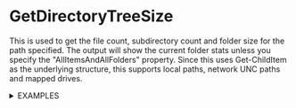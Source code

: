 # GetDirectoryTreeSize
This is used to get the file count, subdirectory count and folder size for the path specified. The output will show the current folder stats unless you specify the "AllItemsAndAllFolders" property. Since this uses Get-ChildItem as the underlying structure, this supports local paths, network UNC paths and mapped drives.

<details>
 <summary>
EXAMPLES
</summary>
        Get-DirectoryTreeSize -Path C:\Temp\ -Attrib a,h,d -AllItemsAndAllFolders

|TotalFolderSize | TotalFileCount | Path     |   TotalDirectoryCount |
| :------------- | :------------- | :------- | :-------------------- |
|`258,68Mb`        | `30`             | `C:\Temp\` | `15`                    |

-----------------
 Get-DirectoryTreeSize -Path C:\Temp\ -Attrib a,h,s | select path,directorycount,filecount,foldersize
    
|Path   |  DirectoryCount | FileCount |FolderSize|
| :------------- | :------------- | :------- | :-------------------- |
|C:\Temp\        |      1        |30 |258,68Mb |

-----------------
Get-DirectoryTreeSize -Path C:\Temp\ -Attrib a,h,d -Recurse | select path,directorycount,filecount,foldersize
    
 |       Path     | DirectoryCount | FileCount | FolderSize        |
| :------------- | :------------- | :------- | :-------------------- |
| C:\Temp\                         |              14 |       30 | 258,68Mb |
| .\2020                           |               4 |        1 | 6,13Kb |
| .\DataportDCSNuGet               |               1 |        0 | Empty |
| .\GetProcess                     |               0 |        3 | 2,77Kb |
| .\Jahres-CD-2017                 |               2 |        4 | 10,21Kb |
| .\Jahres-CD-2018                 |               2 |        4 | 10,21Kb |
| .\Jahres-CD-2019                 |               2 |        4 | 10,21Kb |
| .\MeinModuleProjekt              |               6 |        4 | 6,58Kb |
| .\MikePoshScripts                |               3 |       10 | 609,82Kb |
| .\PolicyAnalyzer                 |               1 |       14 | 13,38Mb |
| .\PSFramework                    |               1 |        0 | Empty |
| .\PSModuleDevelopment            |               1 |        0 | Empty |
| .\string                         |               1 |        0 | Empty |
| .\Windows_10_VDI_Optimize-master |               6 |        5 | 41,61Kb |
| .\WinSCP_FTP                     |               1 |        0 | Empty |
| .\WinSCP_FTP.1.0.0               |               2 |        0 | Empty |
| .\2020\oaads_images              |               0 |        7 | 444,58Kb |
</details>
